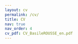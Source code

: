 ```yaml
---
layout: cv
permalink: /cv/
title: CV
nav: true
nav_order: 4
cv_pdf: CV_BasileROUSSE_en.pdf
---
```



